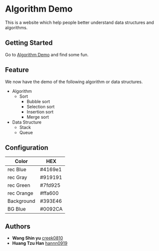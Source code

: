 # Algorithm Demo

This is a website which help people better understand data structures and algorithms.

## Getting Started

Go to [Algorithm Demo](https://creek0810.github.io/algorithm_demo2/) and find some fun.

## Feature

We now have the demo of the following algorithm or data structures.
- Algorithm
  - Sort
    - Bubble sort
    - Selection sort
    - Insertion sort
    - Merge sort
- Data Structure
  - Stack
  - Queue

## Configuration

|Color     |HEX    |
|----------|-------|
|rec Blue  |#4169e1|
|rec Gray  |#919191|
|rec Green |#7fd925|
|rec Orange|#ffa600|
|Background|#393E46|
|BG Blue   |#0092CA|

## Authors

- **Wang Shin yu** [creek0810](https://github.com/creek0810)
- **Huang Tzu Han** [hannn0919](https://github.com/hannn0919)


